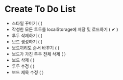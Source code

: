 # Create To Do List

- 스타일 꾸미기 ( )
- 작성한 모든 투두를 localStorage에 저장 및 로드하기 ( ✔ )
- 투두 삭제하기 ( )
- 보드 생성하기 ( )
- 보드끼리도 순서 바꾸기 ( )
- 보드가 가진 투두 전체 삭제 ( )
- 보드 삭제 ( )
- 투두 수정 ( )
- 보드 제목 수정 ( )
